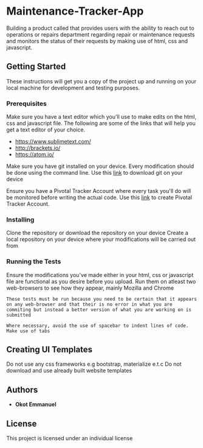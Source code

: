 # Maintenance-Tracker-App

Building a product called that provides users with the ability to reach out to operations or repairs department regarding repair or maintenance requests and monitors the status of their requests by making use of html, css and javascript.

## Getting Started

These instructions will get you a copy of the project up and running on your local machine for development and testing purposes.

### Prerequisites

Make sure you have a text editor which you'll use to make edits on the html, css and javascript file.
The following are some of the links that will help you get a text editor of your choice.
* https://www.sublimetext.com/
* http://brackets.io/
* https://atom.io/

Make sure you have git installed on your device. Every modification should be done using the command line.
Use this [link](https://git-scm.com/downloads) to download git on your device

Ensure you have a Pivotal Tracker Account where every task you'll do will be monitored before writing the actual code.
Use this [link](https://www.pivotaltracker.com) to create Pivotal Tracker Account.

### Installing

Clone the repository or download the repository on your device
Create a local repository on your device where your modifications will be carried out from

### Running the Tests

Ensure the modifications you've made either in your html, css or javascript file are functional as you desire before you upload.
Run them on atleast two web-browsers to see how they appear, mainly Mozilla and Chrome

```
These tests must be run because you need to be certain that it appears on any web-browser and that their is no error in what you are commiting but instead a better version of what you are working on is submitted
```

```
Where necessary, avoid the use of spacebar to indent lines of code. Make use of tabs
```

## Creating UI Templates

Do not use any css frameworks e.g bootstrap, materialize e.t.c
Do not download and use already built website templates

## Authors

* **Okot Emmanuel** 

## License

This project is licensed under an individual license